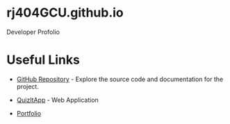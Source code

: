 # rj404GCU.github.io
Developer Profolio

# Useful Links
- [GitHub Repository](https://github.com/rj404GCU/QuizItApp.git) - Explore the source code and documentation for the project.

- [QuizItApp](https://quizitapp.azurewebsites.net/) - Web Application

- [Portfolio](https://https://rj404gcu.github.io/)
